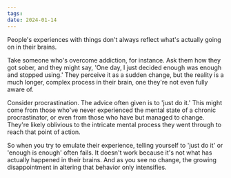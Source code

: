 ```yaml
---
tags: 
date: 2024-01-14
---
```

People's experiences with things don't always reflect what's actually going on in their brains.

Take someone who's overcome addiction, for instance. Ask them how they got sober, and they might say, 'One day, I just decided enough was enough and stopped using.' They perceive it as a sudden change, but the reality is a much longer, complex process in their brain, one they're not even fully aware of.

Consider procrastination. The advice often given is to 'just do it.' This might come from those who've never experienced the mental state of a chronic procrastinator, or even from those who have but managed to change. They're likely oblivious to the intricate mental process they went through to reach that point of action.

So when you try to emulate their experience, telling yourself to 'just do it' or 'enough is enough' often fails. It doesn't work because it's not what has actually happened in their brains. And as you see no change, the growing disappointment in altering that behavior only intensifies.